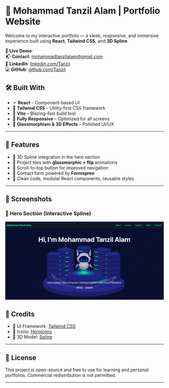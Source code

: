 # 💫 Mohammad Tanzil Alam | Portfolio Website


Welcome to my interactive portfolio — a sleek, responsive, and immersive experience built using **React**, **Tailwind CSS**, and **3D Spline**.

🔗 **Live Demo**: <br>
📬 **Contact**: mohammadtanzilalam@gmail.com <br>
🔗 **LinkedIn**: [linkedin.com/Tanzil](https://www.linkedin.com/in/mohammad-tanzil-alam/)  
💻 **GitHub**: [github.com/Tanzil](https://github.com/tanzilalam23)  


## 🛠️ Built With

- ⚛️ **React** – Component-based UI
- 💨 **Tailwind CSS** – Utility-first CSS framework
- 🎯 **Vite** – Blazing-fast build tool
- 📱 **Fully Responsive** – Optimized for all screens
- 🧊 **Glassmorphism & 3D Effects** – Polished UI/UX

---

## 🚀 Features

- 🌌 3D Spline integration in the hero section
- 🧱 Project tiles with **glassmorphic + flip** animations
- 📄 Scroll-to-top button for improved navigation
- 💬 Contact form powered by **Formspree**
- 🎨 Clean code, modular React components, reusable styles

---

## 🧪 Screenshots

### 🌠 Hero Section (Interactive Spline)
![Example Chat](public/front_page.png)

## 🙌 Credits

* 🎨 UI Framework: [Tailwind CSS](https://tailwindcss.com/)
* 🧠 Icons: [Heroicons](https://heroicons.com/)
* 🌌 3D Model: [Spline](https://spline.design/)

---

## 📌 License

This project is open-source and free to use for learning and personal portfolios. Commercial redistribution is not permitted.

---
